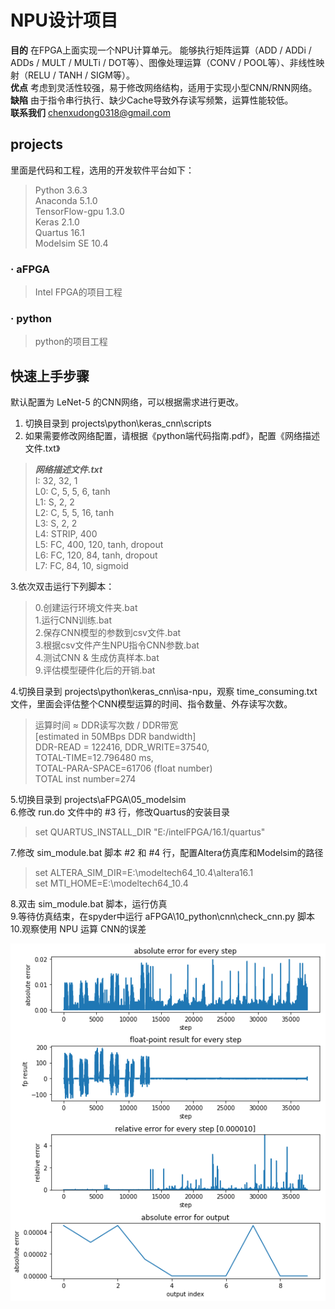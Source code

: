 # NPU设计项目
**目的** 在FPGA上面实现一个NPU计算单元。
能够执行矩阵运算（ADD / ADDi / ADDs / MULT / MULTi / DOT等）、图像处理运算（CONV / POOL等）、非线性映射（RELU / TANH / SIGM等）。  
**优点** 考虑到灵活性较强，易于修改网络结构，适用于实现小型CNN/RNN网络。  
**缺陷** 由于指令串行执行、缺少Cache导致外存读写频繁，运算性能较低。  
**联系我们** chenxudong0318@gmail.com

## projects
里面是代码和工程，选用的开发软件平台如下：
> Python 3.6.3  
> Anaconda 5.1.0  
> TensorFlow-gpu 1.3.0  
> Keras 2.1.0  
> Quartus 16.1  
> Modelsim SE 10.4

### · aFPGA
> Intel FPGA的项目工程

### · python
> python的项目工程


## 快速上手步骤
默认配置为 LeNet-5 的CNN网络，可以根据需求进行更改。  
1. 切换目录到 projects\python\keras_cnn\scripts   
2. 如果需要修改网络配置，请根据《python端代码指南.pdf》，配置《网络描述文件.txt》
> ***网络描述文件.txt***  
> I: 32, 32, 1  
> L0: C, 5, 5, 6, tanh  
> L1: S, 2, 2  
> L2: C, 5, 5, 16, tanh  
> L3: S, 2, 2  
> L4: STRIP, 400  
> L5: FC, 400, 120, tanh, dropout  
> L6: FC, 120, 84, tanh, dropout  
> L7: FC, 84, 10, sigmoid  
  
3.依次双击运行下列脚本：
> 0.创建运行环境文件夹.bat  
> 1.运行CNN训练.bat  
> 2.保存CNN模型的参数到csv文件.bat  
> 3.根据csv文件产生NPU指令CNN参数.bat  
> 4.测试CNN & 生成仿真样本.bat  
> 9.评估模型硬件化后的开销.bat

4.切换目录到 projects\python\keras_cnn\isa-npu，观察 time\_consuming.txt 文件，里面会评估整个CNN模型运算的时间、指令数量、外存读写次数。
> 运算时间 ≈ DDR读写次数 / DDR带宽  
> [estimated in 50MBps DDR bandwidth]  
> DDR-READ = 122416, DDR_WRITE=37540,   
> TOTAL-TIME=12.796480 ms,   
> TOTAL-PARA-SPACE=61706 (float number)  
> TOTAL inst number=274  

5.切换目录到 projects\aFPGA\05_modelsim  
6.修改 run.do 文件中的 #3 行，修改Quartus的安装目录
> set QUARTUS\_INSTALL\_DIR "E:/intelFPGA/16.1/quartus"  

7.修改 sim_module.bat 脚本 #2 和 #4 行，配置Altera仿真库和Modelsim的路径
> set ALTERA\_SIM\_DIR=E:\modeltech64\_10.4\altera16.1  
> set MTI\_HOME=E:\modeltech64\_10.4  

8.双击 sim_module.bat 脚本，运行仿真  
9.等待仿真结束，在spyder中运行 aFPGA\10\_python\cnn\check\_cnn.py 脚本  
10.观察使用 NPU 运算 CNN的误差
    
![avatar](./projects/aFPGA/10_python/cnn/npu_vs_python.png)

